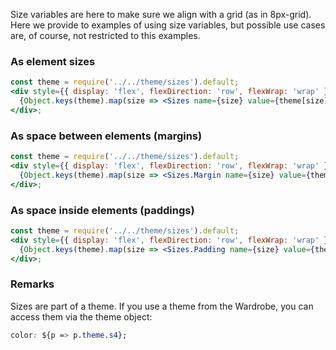 Size variables are here to make sure we align with a grid (as in 8px-grid). Here we provide to examples
of using size variables, but possible use cases are, of course, not restricted to this examples.

### As element sizes

```jsx noeditor
const theme = require('../../theme/sizes').default;
<div style={{ display: 'flex', flexDirection: 'row', flexWrap: 'wrap' }}>
  {Object.keys(theme).map(size => <Sizes name={size} value={theme[size]} key={size} />)}
</div>;
```

### As space between elements (margins)

```jsx noeditor
const theme = require('../../theme/sizes').default;
<div style={{ display: 'flex', flexDirection: 'row', flexWrap: 'wrap' }}>
  {Object.keys(theme).map(size => <Sizes.Margin name={size} value={theme[size]} key={size} />)}
</div>;
```

### As space inside elements (paddings)

```jsx noeditor
const theme = require('../../theme/sizes').default;
<div style={{ display: 'flex', flexDirection: 'row', flexWrap: 'wrap' }}>
  {Object.keys(theme).map(size => <Sizes.Padding name={size} value={theme[size]} key={size} />)}
</div>;
```

### Remarks

Sizes are part of a theme. If you use a theme from the Wardrobe, you can access them via the theme object:

```css
color: ${p => p.theme.s4};
```
